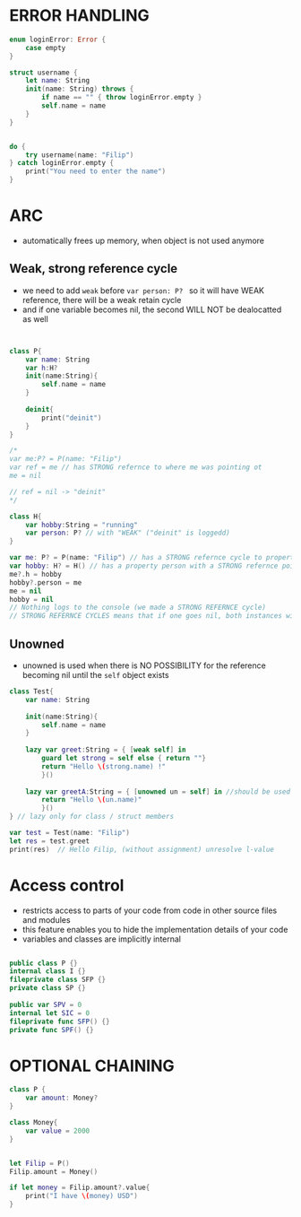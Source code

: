# ERROR HANDLING

```swift
enum loginError: Error {
    case empty
}

struct username {
    let name: String
    init(name: String) throws {
        if name == "" { throw loginError.empty }
        self.name = name
    }
}


do {
    try username(name: "Filip")
} catch loginError.empty {
    print("You need to enter the name")
}

```



# ARC
* automatically frees up memory, when object is not used anymore

## Weak, strong reference cycle
* we need to add ```weak``` before ```var person: P? ``` so it will have WEAK reference, there will be a weak retain cycle 
* and if one variable becomes nil, the second WILL NOT be dealocatted as well
```swift


class P{
    var name: String
    var h:H?
    init(name:String){
        self.name = name
    }
    
    deinit{
        print("deinit")
    }
}

/*
var me:P? = P(name: "Filip")
var ref = me // has STRONG refernce to where me was pointing ot
me = nil

// ref = nil -> "deinit"
*/

class H{
    var hobby:String = "running"
    var person: P? // with "WEAK" ("deinit" is loggedd)
}

var me: P? = P(name: "Filip") // has a STRONG refernce cycle to property "hobby" which points at "H"
var hobby: H? = H() // has a property person with a STRONG refernce pointing at employee
me?.h = hobby
hobby?.person = me
me = nil
hobby = nil 
// Nothing logs to the console (we made a STRONG REFERNCE cycle)
// STRONG REFERNCE CYCLES means that if one goes nil, both instances will be deallocated

```


## Unowned
* unowned is used when there is NO POSSIBILITY for the reference becoming nil until the ```self``` object exists

```swift
class Test{
    var name: String
    
    init(name:String){
        self.name = name
    }
    
    lazy var greet:String = { [weak self] in
        guard let strong = self else { return ""}
        return "Hello \(strong.name) !"
        }()
    
    lazy var greetA:String = { [unowned un = self] in //should be used if we are sure it won't be nil
        return "Hello \(un.name)"
        }()
} // lazy only for class / struct members

var test = Test(name: "Filip")
let res = test.greet
print(res)  // Hello Filip, (without assignment) unresolve l-value


```




# Access control
* restricts access to parts of your code from code in other source files and modules
* this feature enables you to hide the implementation details of your code
* variables and classes are implicitly internal
```swift

public class P {}
internal class I {}
fileprivate class SFP {}
private class SP {}
 
public var SPV = 0
internal let SIC = 0
fileprivate func SFP() {}
private func SPF() {}
```


# OPTIONAL CHAINING
```swift
class P {
    var amount: Money?
}

class Money{
    var value = 2000
}


let Filip = P()
Filip.amount = Money()

if let money = Filip.amount?.value{
    print("I have \(money) USD")
}
```



